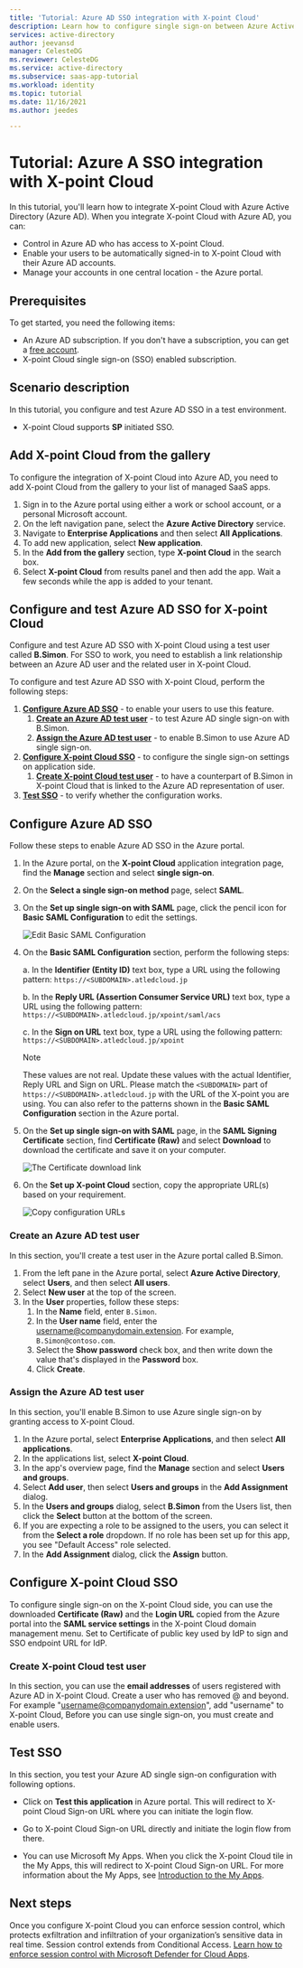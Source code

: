 ```yaml
---
title: 'Tutorial: Azure AD SSO integration with X-point Cloud'
description: Learn how to configure single sign-on between Azure Active Directory and X-point Cloud.
services: active-directory
author: jeevansd
manager: CelesteDG
ms.reviewer: CelesteDG
ms.service: active-directory
ms.subservice: saas-app-tutorial
ms.workload: identity
ms.topic: tutorial
ms.date: 11/16/2021
ms.author: jeedes

---
```


# Tutorial: Azure A SSO integration with X-point Cloud

In this tutorial, you'll learn how to integrate X-point Cloud with Azure Active Directory (Azure AD). When you integrate X-point Cloud with Azure AD, you can:

* Control in Azure AD who has access to X-point Cloud.
* Enable your users to be automatically signed-in to X-point Cloud with their Azure AD accounts.
* Manage your accounts in one central location - the Azure portal.

## Prerequisites

To get started, you need the following items:

* An Azure AD subscription. If you don't have a subscription, you can get a [free account](https://azure.microsoft.com/free/).
* X-point Cloud single sign-on (SSO) enabled subscription.

## Scenario description

In this tutorial, you configure and test Azure AD SSO in a test environment.

* X-point Cloud supports **SP** initiated SSO.

## Add X-point Cloud from the gallery

To configure the integration of X-point Cloud into Azure AD, you need to add X-point Cloud from the gallery to your list of managed SaaS apps.

1. Sign in to the Azure portal using either a work or school account, or a personal Microsoft account.
1. On the left navigation pane, select the **Azure Active Directory** service.
1. Navigate to **Enterprise Applications** and then select **All Applications**.
1. To add new application, select **New application**.
1. In the **Add from the gallery** section, type **X-point Cloud** in the search box.
1. Select **X-point Cloud** from results panel and then add the app. Wait a few seconds while the app is added to your tenant.

## Configure and test Azure AD SSO for X-point Cloud

Configure and test Azure AD SSO with X-point Cloud using a test user called **B.Simon**. For SSO to work, you need to establish a link relationship between an Azure AD user and the related user in X-point Cloud.

To configure and test Azure AD SSO with X-point Cloud, perform the following steps:

1. **[Configure Azure AD SSO](#configure-azure-ad-sso)** - to enable your users to use this feature.
    1. **[Create an Azure AD test user](#create-an-azure-ad-test-user)** - to test Azure AD single sign-on with B.Simon.
    1. **[Assign the Azure AD test user](#assign-the-azure-ad-test-user)** - to enable B.Simon to use Azure AD single sign-on.
1. **[Configure X-point Cloud SSO](#configure-x-point-cloud-sso)** - to configure the single sign-on settings on application side.
    1. **[Create X-point Cloud test user](#create-x-point-cloud-test-user)** - to have a counterpart of B.Simon in X-point Cloud that is linked to the Azure AD representation of user.
1. **[Test SSO](#test-sso)** - to verify whether the configuration works.

## Configure Azure AD SSO

Follow these steps to enable Azure AD SSO in the Azure portal.

1. In the Azure portal, on the **X-point Cloud** application integration page, find the **Manage** section and select **single sign-on**.
1. On the **Select a single sign-on method** page, select **SAML**.
1. On the **Set up single sign-on with SAML** page, click the pencil icon for **Basic SAML Configuration** to edit the settings.

   ![Edit Basic SAML Configuration](common/edit-urls.png)

1. On the **Basic SAML Configuration** section, perform the following steps:

	a. In the **Identifier (Entity ID)** text box, type a URL using the following pattern:
    `https://<SUBDOMAIN>.atledcloud.jp`

    b. In the **Reply URL (Assertion Consumer Service URL)** text box, type a URL using the following pattern:
    `https://<SUBDOMAIN>.atledcloud.jp/xpoint/saml/acs`

    c. In the **Sign on URL** text box, type a URL using the following pattern:
    `https://<SUBDOMAIN>.atledcloud.jp/xpoint`

	> [!NOTE]
	> These values are not real. Update these values with the actual Identifier, Reply URL and Sign on URL. Please match the `<SUBDOMAIN>` part of `https://<SUBDOMAIN>.atledcloud.jp` with the URL of the X-point you are using. You can also refer to the patterns shown in the **Basic SAML Configuration** section in the Azure portal.

1. On the **Set up single sign-on with SAML** page, in the **SAML Signing Certificate** section,  find **Certificate (Raw)** and select **Download** to download the certificate and save it on your computer.

	![The Certificate download link](common/certificateraw.png)

1. On the **Set up X-point Cloud** section, copy the appropriate URL(s) based on your requirement.

	![Copy configuration URLs](common/copy-configuration-urls.png)

### Create an Azure AD test user

In this section, you'll create a test user in the Azure portal called B.Simon.

1. From the left pane in the Azure portal, select **Azure Active Directory**, select **Users**, and then select **All users**.
1. Select **New user** at the top of the screen.
1. In the **User** properties, follow these steps:
   1. In the **Name** field, enter `B.Simon`.  
   1. In the **User name** field, enter the username@companydomain.extension. For example, `B.Simon@contoso.com`.
   1. Select the **Show password** check box, and then write down the value that's displayed in the **Password** box.
   1. Click **Create**.

### Assign the Azure AD test user

In this section, you'll enable B.Simon to use Azure single sign-on by granting access to X-point Cloud.

1. In the Azure portal, select **Enterprise Applications**, and then select **All applications**.
1. In the applications list, select **X-point Cloud**.
1. In the app's overview page, find the **Manage** section and select **Users and groups**.
1. Select **Add user**, then select **Users and groups** in the **Add Assignment** dialog.
1. In the **Users and groups** dialog, select **B.Simon** from the Users list, then click the **Select** button at the bottom of the screen.
1. If you are expecting a role to be assigned to the users, you can select it from the **Select a role** dropdown. If no role has been set up for this app, you see "Default Access" role selected.
1. In the **Add Assignment** dialog, click the **Assign** button.

## Configure X-point Cloud SSO

To configure single sign-on on the X-point Cloud side, you can use the downloaded **Certificate (Raw)** and the **Login URL** copied from the Azure portal into the **SAML service settings** in the X-point Cloud domain management menu. Set to Certificate of public key used by IdP to sign and SSO endpoint URL for IdP.

### Create X-point Cloud test user

In this section, you can use the **email addresses** of users registered with Azure AD in X-point Cloud.
Create a user who has removed @ and beyond.
For example "username@companydomain.extension", add "username" to X-point Cloud,
Before you can use single sign-on, you must create and enable users.


## Test SSO 

In this section, you test your Azure AD single sign-on configuration with following options. 

* Click on **Test this application** in Azure portal. This will redirect to X-point Cloud Sign-on URL where you can initiate the login flow. 

* Go to X-point Cloud Sign-on URL directly and initiate the login flow from there.

* You can use Microsoft My Apps. When you click the X-point Cloud tile in the My Apps, this will redirect to X-point Cloud Sign-on URL. For more information about the My Apps, see [Introduction to the My Apps](https://support.microsoft.com/account-billing/sign-in-and-start-apps-from-the-my-apps-portal-2f3b1bae-0e5a-4a86-a33e-876fbd2a4510).

## Next steps

Once you configure X-point Cloud you can enforce session control, which protects exfiltration and infiltration of your organization’s sensitive data in real time. Session control extends from Conditional Access. [Learn how to enforce session control with Microsoft Defender for Cloud Apps](/cloud-app-security/proxy-deployment-aad).
